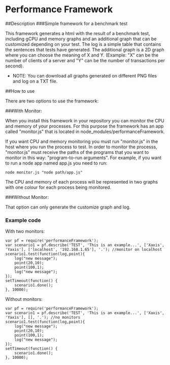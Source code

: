 Performance Framework
=====================

##Description
###Simple framework for a benchmark test

This framework generates a html with the result of a benchmark test, including gCPU and memory graphs and an additional 
graph that can be customized depending on your test.
The log is a simple table that contains the sentences that tests have generated.
The additional graph is a 2D graph where you can choose the meaning of X and Y.
(Example: "X" can be the number of clients of a server and "Y" can be the number of transactions per second).
* NOTE: You can download all graphs generated on different PNG files and log on a TXT file.

##How to use

There are two options to use the framework:


###With Monitor:

When you install this framework in your repository you can monitor the CPU and memory of your processes. For this purpose
the framework has an app called "monitor.js" that is located in node_modules/performanceFramework.

If you want CPU and memory monitoring you must run "monitor.js" in the host where you run the process to test. In order to
monitor the processs, "monitor.js" must receive the paths of the programs that you want to monitor in this way: "program-to-run 
arguments". For example, if you want to run a node app named app.js you need to run:
```
node monitor.js "node path/app.js"
```
The CPU and memory of each process will be represented in two graphs with one colour for each process being monitored.

###Without Monitor:

That option can only generate the customize graph and log.

### Example code

With two monitors:

```
var pf = require('performanceFramework');
var scenario1 = pf.describe('TEST', 'This is an example...', ['Xaxis', 'Yaxis'], ['localhost', '192.168.1.65'], '.'); //monitor on localhost
scenario1.test(function(log,point){
    log("new message");
    point(20,10);
    point(100,1);
    log("new message");
});
setTimeout(function() {
    scenario1.done();
}, 10000); 
```

Without monitors:

```
var pf = require('performanceFramework');
var scenario1 = pf.describe('TEST', 'This is an example...', ['Xaxis', 'Yaxis'], [], '.'); //no monitors
scenario1.test(function(log,point){
    log("new message");
    point(20,10);
    point(100,1);
    log("new message");
});
setTimeout(function() {
    scenario1.done();
}, 10000); 
```
